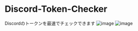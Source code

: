 # Discord-Token-Checker
Discordのトークンを最速でチェックできます
![image](https://user-images.githubusercontent.com/64224091/171876858-33995eff-18f9-4cb6-915b-8678b5de73f0.png)
![image](https://user-images.githubusercontent.com/64224091/171876954-6c1058a1-7eba-4eea-8dcd-8e99fc510eed.png)
